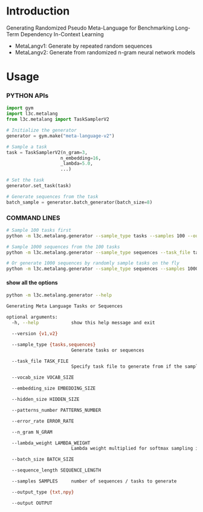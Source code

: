# Introduction

Generating Randomized Pseudo Meta-Language for Benchmarking Long-Term Dependency In-Context Learning

- MetaLangv1: Generate by repeated random sequences
- MetaLangv2: Generate from randomized n-gram neural network models

# Usage

### PYTHON APIs

```python
import gym
import l3c.metalang
from l3c.metalang import TaskSamplerV2

# Initialize the generator
generator = gym.make("meta-language-v2")

# Sample a task
task = TaskSamplerV2(n_gram=3,
                    n_embedding=16,
                    _lambda=5.0,
                    ...)

# Set the task
generator.set_task(task)

# Generate sequences from the task
batch_sample = generator.batch_generator(batch_size=8)
```

### COMMAND LINES

```bash
# Sample 100 tasks first
python -m l3c.metalang.generator --sample_type tasks --samples 100 --output tasks.pkl ...

# Sample 1000 sequences from the 100 tasks
python -m l3c.metalang.generator --sample_type sequences --task_file tasks.pkl --samples 1000 --output sequences.txt --output_type txt ...

# Or generate 1000 sequences by randomly sample tasks on the fly
python -m l3c.metalang.generator --sample_type sequences --samples 1000 --output sequences.txt --output_type txt ...
```

#### show all the options

```bash
python -m l3c.metalang.generator --help 

Generating Meta Language Tasks or Sequences

optional arguments:
  -h, --help            show this help message and exit

  --version {v1,v2}

  --sample_type {tasks,sequences}
                        Generate tasks or sequences

  --task_file TASK_FILE
                        Specify task file to generate from if the sample_type is sequences. Default will generate task on the fly.

  --vocab_size VOCAB_SIZE

  --embedding_size EMBEDDING_SIZE

  --hidden_size HIDDEN_SIZE

  --patterns_number PATTERNS_NUMBER

  --error_rate ERROR_RATE

  --n_gram N_GRAM

  --lambda_weight LAMBDA_WEIGHT
                        Lambda weight multiplied for softmax sampling in MetaLangV2

  --batch_size BATCH_SIZE

  --sequence_length SEQUENCE_LENGTH

  --samples SAMPLES     number of sequences / tasks to generate

  --output_type {txt,npy}

  --output OUTPUT
```

